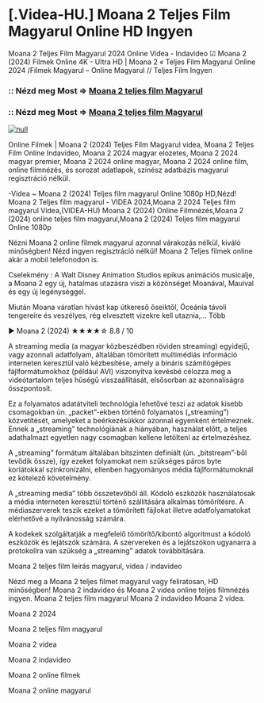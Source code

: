 # [.Videa-HU.] Moana 2 Teljes Film Magyarul Online HD Ingyen

Moana 2 Teljes Film Magyarul 2024 Online Videa - Indavideo ☑ Moana 2 (2024) Filmek Online 4K - Ultra HD | Moana 2 « Teljes Film Magyarul Online 2024 /Filmek Magyarul – Online Magyarul // Teljes Film Ingyen

### :: Nézd meg Most => [Moana 2 teljes film Magyarul](https://t.co/lIuTbfix1j)

### :: Nézd meg Most => [Moana 2 teljes film Magyarul](https://t.co/lIuTbfix1j)

[![null](https://static.wixstatic.com/media/855a25_043b5abeb4ae4d35ac003198e7fe56ed~mv2.gif)](https://t.co/lIuTbfix1j)

Online Filmek | Moana 2 (2024) Teljes Film Magyarul videa, Moana 2 Teljes Film Online Indavideo, Moana 2 2024 magyar elozetes, Moana 2 2024 magyar premier, Moana 2 2024 online magyar, Moana 2 2024 online film, online filmnézés, és sorozat adatlapok, színész adatbázis magyarul regisztráció nélkül.

-Videa ~ Moana 2 (2024) Teljes film magyarul Online 1080p HD,Nézd! Moana 2 Teljes film magyarul - VIDEA 2024,Moana 2 2024 Teljes film magyarul Videa,(VIDEA-HU) Moana 2 (2024) Online Filmnézés,Moana 2 (2024) online teljes film magyarul,Moana 2 (2024) Teljes film magyarul Online 1080p

Nézni Moana 2 online filmek magyarul azonnal várakozás nélkül, kiváló minőségben! Nézd ingyen regisztráció nélkül! Moana 2 Teljes filmek online akár a mobil telefonodon is.

Cselekmény : A Walt Disney Animation Studios epikus animációs musicalje, a Moana 2 egy új, hatalmas utazásra viszi a közönséget Moanával, Mauival és egy új legénységgel.

Miután Moana váratlan hívást kap útkereső őseiktől, Óceánia távoli tengereire és veszélyes, rég elvesztett vizekre kell utaznia,… Több

▶️ Moana 2 (2024) ★★★★☆ 8.8 / 10

A streaming media (a magyar közbeszédben röviden streaming) egyidejű, vagy azonnali adatfolyam, általában tömörített multimédiás információ interneten keresztül való kézbesítése, amely a bináris számítógépes fájlformátumokhoz (például AVI) viszonyítva kevésbé célozza meg a videótartalom teljes hűségű visszaállítását, elsősorban az azonnaliságra összpontosít.

Ez a folyamatos adatátviteli technológia lehetővé teszi az adatok kisebb csomagokban ún. „packet”-ekben történő folyamatos („streaming”) közvetítését, amelyeket a beérkezésükkor azonnal egyenként értelmeznek. Ennek a „streaming” technológiának a hiányában, használat előtt, a teljes adathalmazt egyetlen nagy csomagban kellene letölteni az értelmezéshez.

A „streaming” formátum általában bitszinten definiált (ún. „bitstream”-ből tevődik össze), így ezeket folyamokat nem szükséges páros byte korlátokkal szinkronizálni, ellenben hagyományos média fájlformátumoknál ez kötelező követelmény.

A „streaming media” több összetevőből áll. Kódoló eszközök használatosak a média interneten keresztül történő szállítására alkalmas tömörítésre. A médiaszerverek teszik ezeket a tömörített fájlokat illetve adatfolyamatokat elérhetővé a nyilvánosság számára.

A kodekek szolgáltatják a megfelelő tömörítő/kibontó algoritmust a kódoló eszközök és lejátszók számára. A szervereken és a lejátszókon ugyanarra a protokollra van szükség a „streaming” adatok továbbítására.

Moana 2 teljes film leírás magyarul, videa / indavideo

Nézd meg a Moana 2 teljes filmet magyarul vagy feliratosan, HD minőségben! Moana 2 indavideo és Moana 2 videa online teljes filmnézés ingyen. Moana 2 teljes film magyarul Moana 2 indavideo Moana 2 videa.

Moana 2 2024

Moana 2 teljes film magyarul

Moana 2 videa

Moana 2 indavideo

Moana 2 online filmek

Moana 2 online magyarul
